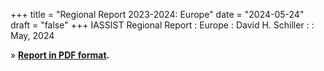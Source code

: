 +++
title = "Regional Report 2023-2024: Europe"
date = "2024-05-24"
draft = "false"
+++
IASSIST Regional Report
: Europe
: David H. Schiller
: 
: May, 2024

» **[Report in PDF format](/file/about/europe_regional_report-2023-2024.pdf).**
